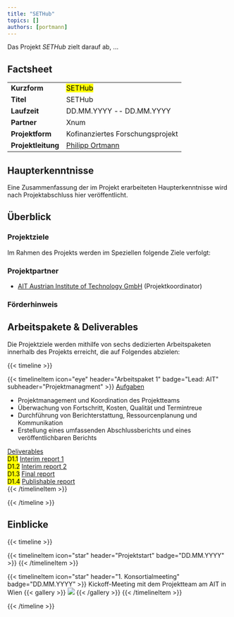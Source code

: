 ```yaml
---
title: "SETHub"
topics: []
authors: [portmann]
---
```


Das Projekt _SETHub_ zielt darauf ab, ...

<!--more-->


## Factsheet

|   |   |
|---|---|
| **Kurzform** | <mark>SETHub</mark> |
| **Titel** | SETHub |
| **Laufzeit** | DD.MM.YYYY -- DD.MM.YYYY |
| **Partner** | Xnum |
| **Projektform** | Kofinanziertes Forschungsprojekt |
| **Projektleitung** | [Philipp Ortmann](mailto:philipp.ortmann@ait.ac.at)|

## Haupterkenntnisse

Eine Zusammenfassung der im Projekt erarbeiteten Haupterkenntnisse wird nach Projektabschluss hier veröffentlicht.

## Überblick

### Projektziele

Im Rahmen des Projekts werden im Speziellen folgende Ziele verfolgt:


### Projektpartner

- [AIT Austrian Institute of Technology GmbH](https://www.ait.ac.at/ueber-das-ait/center/center-for-energy) (Projektkoordinator)


### Förderhinweis


## Arbeitspakete & Deliverables

Die Projektziele werden mithilfe von sechs dedizierten Arbeitspaketen innerhalb des Projekts erreicht, die auf Folgendes abzielen:

{{< timeline >}}

<!-- =============================================================================================================== -->
{{< timelineItem icon="eye" header="Arbeitspaket 1" badge="Lead: AIT" subheader="Projektmanagment" >}}
<u>Aufgaben</u><br>
<ul>
  <li>Projektmanagement und Koordination des Projektteams</li>
  <li>Überwachung von Fortschritt, Kosten, Qualität und Termintreue</li>
  <li>Durchführung von Berichterstattung, Ressourcenplanung und Kommunikation</li>
  <li>Erstellung eines umfassenden Abschlussberichts und eines veröffentlichbaren Berichts</li>
</ul>

<u>Deliverables</u><br>
<mark>D1.1</mark> <a href="deliverables/d1_1">Interim report 1</a><br>
<mark>D1.2</mark> <a href="deliverables/d1_2">Interim report 2</a><br>
<mark>D1.3</mark> <a href="deliverables/d1_3">Final report</a><br>
<mark>D1.4</mark> <a href="deliverables/d1_4">Publishable report</a><br>
{{< /timelineItem >}}
<!-- =============================================================================================================== -->

{{< /timeline >}}

## Einblicke

{{< timeline >}}

<!-- =============================================================================================================== -->
{{< timelineItem icon="star" header="Projektstart" badge="DD.MM.YYYY" >}}
{{< /timelineItem >}}
<!-- =============================================================================================================== -->
{{< timelineItem icon="star" header="1. Konsortialmeeting" badge="DD.MM.YYYY" >}}
Kickoff-Meeting mit dem Projektteam am AIT in Wien
{{< gallery >}}
  <img src="assets/kickoff.jpg" class="grid-w50" />
{{< /gallery >}}
{{< /timelineItem >}}
<!-- =============================================================================================================== -->

{{< /timeline >}}